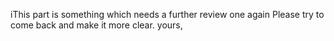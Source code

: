 iThis part is something which needs a further review one again
Please try to come back and make it more clear.
yours,
